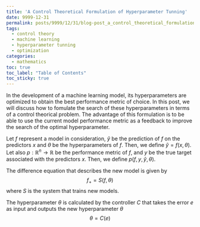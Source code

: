 ```yaml
---
title: 'A Control Theoretical Formulation of Hyperparameter Tunning'
date: 9999-12-31
permalink: posts/9999/12/31/blog-post_a_control_theoretical_formulation_of_hyperparameter_tunning
tags: 
  - control theory
  - machine learning
  - hyperparameter tunning
  - optimization
categories:
  - mathematics
toc: true
toc_label: "Table of Contents"
toc_sticky: true
---
```


In the development of a machine learning model, its hyperparameters are optimized to obtain the best performance metric of choice. In this post, we will discuss how to fomulate the search of these hyperparameters in terms of a control theorical problem. The advantage of this formulation is to be able to use the current model performance metric as a feedback to improve the search of the optimal hyperparameter.

Let $f$ represent a model in consideration, $\hat{y}$ be the prediction of $f$ on the predictors $x$ and $\theta$ be the hyperparameters of $f$. Then, we define $\hat{y}=f(x,\theta)$. Let also $p:\mathbb{R}^n \to \mathbb{R}$ be the performance metric of $f$, and $y$ be the true target associated with the predictors $x$. Then, we define $p(f,y,\hat{y},\theta)$.

The difference equation that describes the new model is given by
$$f_+=S(f,\theta)$$
where $S$ is the system that trains new models.

The hyperparameter $\theta$ is calculated by the controller $C$ that takes the error $e$ as input and outputs the new hyperparameter $\theta$
$$\theta=C(e)$$